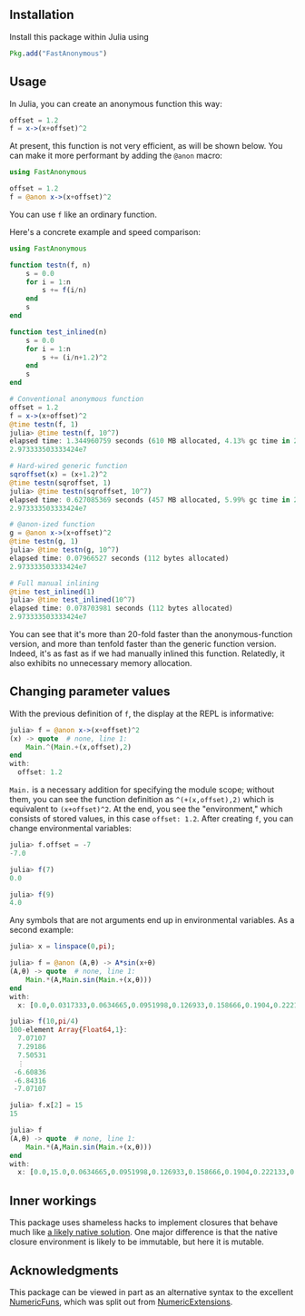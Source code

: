 ## Installation

Install this package within Julia using
```julia
Pkg.add("FastAnonymous")
```

## Usage

In Julia, you can create an anonymous function this way:
```julia
offset = 1.2
f = x->(x+offset)^2
```

At present, this function is not very efficient, as will be shown below.
You can make it more performant by adding the `@anon` macro:

```julia
using FastAnonymous

offset = 1.2
f = @anon x->(x+offset)^2
```
You can use `f` like an ordinary function. 

Here's a concrete example and speed comparison:
```julia
using FastAnonymous

function testn(f, n)
    s = 0.0
    for i = 1:n
        s += f(i/n)
    end
    s
end

function test_inlined(n)
    s = 0.0
    for i = 1:n
        s += (i/n+1.2)^2
    end
    s
end

# Conventional anonymous function
offset = 1.2
f = x->(x+offset)^2
@time testn(f, 1)
julia> @time testn(f, 10^7)
elapsed time: 1.344960759 seconds (610 MB allocated, 4.13% gc time in 28 pauses with 0 full sweep)
2.973333503333424e7

# Hard-wired generic function
sqroffset(x) = (x+1.2)^2
@time testn(sqroffset, 1)
julia> @time testn(sqroffset, 10^7)
elapsed time: 0.627085369 seconds (457 MB allocated, 5.99% gc time in 21 pauses with 0 full sweep)
2.973333503333424e7

# @anon-ized function
g = @anon x->(x+offset)^2
@time testn(g, 1)
julia> @time testn(g, 10^7)
elapsed time: 0.07966527 seconds (112 bytes allocated)
2.973333503333424e7

# Full manual inlining
@time test_inlined(1)
julia> @time test_inlined(10^7)
elapsed time: 0.078703981 seconds (112 bytes allocated)
2.973333503333424e7
```

You can see that it's more than 20-fold faster than the anonymous-function version,
and more than tenfold faster than the generic function version.
Indeed, it's as fast as if we had manually inlined this function.
Relatedly, it also exhibits no unnecessary memory allocation.

## Changing parameter values

With the previous definition of `f`, the display at the REPL is informative:
```julia
julia> f = @anon x->(x+offset)^2
(x) -> quote  # none, line 1:
    Main.^(Main.+(x,offset),2)
end
with:
  offset: 1.2
```

`Main.` is a necessary addition for specifying the module scope; without them,
you can see the function definition as `^(+(x,offset),2)` which is equivalent to `(x+offset)^2`.
At the end, you see the "environment," which consists of stored values, in this case `offset: 1.2`.
After creating `f`, you can change environmental variables:
```julia
julia> f.offset = -7
-7.0

julia> f(7)
0.0

julia> f(9)
4.0
```

Any symbols that are not arguments end up in environmental variables. As a second example:

```julia
julia> x = linspace(0,pi);

julia> f = @anon (A,θ) -> A*sin(x+θ)
(A,θ) -> quote  # none, line 1:
    Main.*(A,Main.sin(Main.+(x,θ)))
end
with:
  x: [0.0,0.0317333,0.0634665,0.0951998,0.126933,0.158666,0.1904,0.222133,0.253866,0.285599  …  2.85599,2.88773,2.91946,2.95119,2.98293,3.01466,3.04639,3.07813,3.10986,3.14159]

julia> f(10,pi/4)
100-element Array{Float64,1}:
  7.07107
  7.29186
  7.50531
  ⋮      
 -6.60836
 -6.84316
 -7.07107

julia> f.x[2] = 15
15

julia> f
(A,θ) -> quote  # none, line 1:
    Main.*(A,Main.sin(Main.+(x,θ)))
end
with:
  x: [0.0,15.0,0.0634665,0.0951998,0.126933,0.158666,0.1904,0.222133,0.253866,0.285599  …  2.85599,2.88773,2.91946,2.95119,2.98293,3.01466,3.04639,3.07813,3.10986,3.14159]
```

## Inner workings

This package uses shameless hacks to implement closures that behave much like
[a likely native solution](https://github.com/JuliaLang/julia/pull/10269#issuecomment-75389370).
One major difference is that the native closure environment is likely to be immutable, but here it is mutable.

## Acknowledgments

This package can be viewed in part as an alternative syntax to the excellent
[NumericFuns](https://github.com/lindahua/NumericFuns.jl),
which was split out from [NumericExtensions](https://github.com/lindahua/NumericExtensions.jl).
